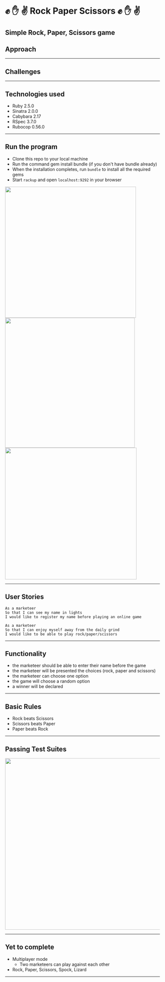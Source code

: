 # :fist: :hand: :v: Rock Paper Scissors :fist: :hand: :v: 


Simple Rock, Paper, Scissors game
---

## Approach



--- 

## Challenges



---

## Technologies used
- Ruby 2.5.0
- Sinatra 2.0.0
- Cabybara 2.17
- RSpec 3.7.0
- Rubocop 0.56.0

---

## Run the program

- Clone this repo to your local machine
- Run the command gem install bundle (if you don't have bundle already)
- When the installation completes, run `bundle` to install all the required gems
- Start `rackup` and open `localhost:9292` in your browser

<img width="426" src="https://user-images.githubusercontent.com/23095774/59566978-1fb8ac00-905f-11e9-91ab-5ac2f40b9d34.png">

<img width="422" src="https://user-images.githubusercontent.com/23095774/59566979-221b0600-905f-11e9-83f3-843eff312d80.png">

<img width="428" src="https://user-images.githubusercontent.com/23095774/59566981-2515f680-905f-11e9-8141-a247855a9c01.png">

---

## User Stories 

```
As a marketeer
So that I can see my name in lights
I would like to register my name before playing an online game

As a marketeer
So that I can enjoy myself away from the daily grind
I would like to be able to play rock/paper/scissors
```
---

## Functionality

- the marketeer should be able to enter their name before the game
- the marketeer will be presented the choices (rock, paper and scissors)
- the marketeer can choose one option
- the game will choose a random option
- a winner will be declared

---

## Basic Rules

- Rock beats Scissors
- Scissors beats Paper
- Paper beats Rock

--- 

## Passing Test Suites

<img width="557" src="https://user-images.githubusercontent.com/23095774/59566977-1a5b6180-905f-11e9-9122-45906108b119.png">

---

## Yet to complete

- Multiplayer mode
  -  Two marketeers can play against each other
- Rock, Paper, Scissors, Spock, Lizard

---

